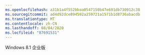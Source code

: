 ```yaml
---
ms.openlocfilehash: a31b1a4f552bbaa0547150b47e691db730912c38
ms.sourcegitcommit: ad4d92dce894592a259721a1571b1d8736abacdb
ms.translationtype: MT
ms.contentlocale: zh-CN
ms.lasthandoff: 08/04/2020
ms.locfileid: "87691531"
---
```

Windows 8.1 企业版
